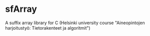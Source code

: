# sfArray
A suffix array library for C (Helsinki university course "Aineopintojen harjoitustyö: Tietorakenteet ja algoritmit")
